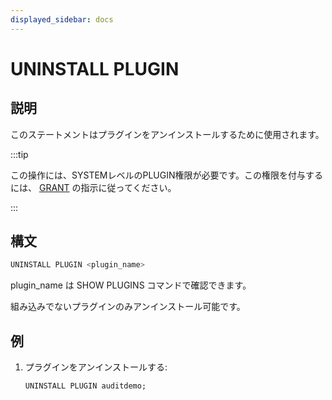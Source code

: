 ```yaml
---
displayed_sidebar: docs
---
```


# UNINSTALL PLUGIN

## 説明

このステートメントはプラグインをアンインストールするために使用されます。

:::tip

この操作には、SYSTEMレベルのPLUGIN権限が必要です。この権限を付与するには、 [GRANT](../../account-management/GRANT.md) の指示に従ってください。

:::

## 構文

```SQL
UNINSTALL PLUGIN <plugin_name>
```

plugin_name は SHOW PLUGINS コマンドで確認できます。

組み込みでないプラグインのみアンインストール可能です。

## 例

1. プラグインをアンインストールする:

    ```SQL
    UNINSTALL PLUGIN auditdemo;
    ```